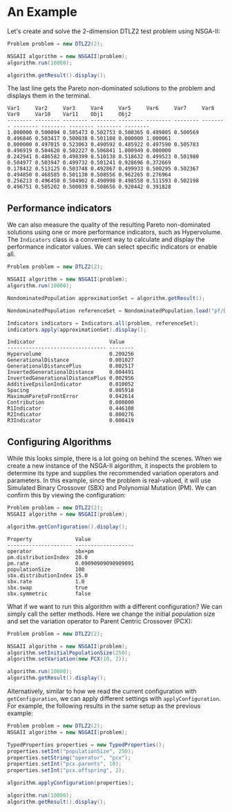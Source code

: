 # An Example

Let's create and solve the 2-dimension DTLZ2 test problem using NSGA-II:

<!-- java:examples/Example1.java [29:34] -->

```java
Problem problem = new DTLZ2(2);

NSGAII algorithm = new NSGAII(problem);
algorithm.run(10000);

algorithm.getResult().display();
```

The last line gets the Pareto non-dominated solutions to the problem and displays them in the terminal.

<!-- output:examples/Example1.java [:7] -->

```
Var1     Var2     Var3     Var4     Var5     Var6     Var7     Var8     Var9     Var10    Var11    Obj1     Obj2
-------- -------- -------- -------- -------- -------- -------- -------- -------- -------- -------- -------- --------
1.000000 0.500094 0.505473 0.502753 0.500365 0.499805 0.500569 0.496846 0.503417 0.500038 0.501108 0.000000 1.000061
0.000000 0.497015 0.523063 0.490592 0.485922 0.497590 0.505783 0.496919 0.504620 0.502227 0.506841 1.000949 0.000000
0.242941 0.486582 0.498399 0.510138 0.518632 0.499523 0.501980 0.504977 0.503947 0.499732 0.501241 0.928696 0.372669
0.178412 0.513125 0.503748 0.492867 0.499933 0.500295 0.502367 0.494850 0.468585 0.501130 0.508556 0.962265 0.276964
0.256213 0.496450 0.504902 0.490998 0.498558 0.511593 0.502198 0.496751 0.505202 0.500039 0.508656 0.920442 0.391828
```

## Performance indicators

We can also measure the quality of the resulting Pareto non-dominated solutions using one or more performance
indicators, such as Hypervolume.  The `Indicators` class is a convenient way to calculate and display the
performance indicator values.  We can select specific indicators or enable all.

<!-- java:examples/Example2.java [36:47] -->

```java
Problem problem = new DTLZ2(2);

NSGAII algorithm = new NSGAII(problem);
algorithm.run(10000);

NondominatedPopulation approximationSet = algorithm.getResult();

NondominatedPopulation referenceSet = NondominatedPopulation.load("pf/DTLZ2.2D.pf");

Indicators indicators = Indicators.all(problem, referenceSet);
indicators.apply(approximationSet).display();
```

<!-- output:examples/Example2.java -->

```
Indicator                        Value
-------------------------------- --------
Hypervolume                      0.209256
GenerationalDistance             0.001027
GenerationalDistancePlus         0.002517
InvertedGenerationalDistance     0.004491
InvertedGenerationalDistancePlus 0.002956
AdditiveEpsilonIndicator         0.010052
Spacing                          0.005918
MaximumParetoFrontError          0.042614
Contribution                     0.000000
R1Indicator                      0.446108
R2Indicator                      0.000276
R3Indicator                      0.000419
```

## Configuring Algorithms

While this looks simple, there is a lot going on behind the scenes.  When we create a new instance of the NSGA-II algorithm, it 
inspects the problem to determine its type and supplies the recommended variation operators and parameters.  In this example,
since the problem is real-valued, it will use Simulated Binary Crossover (SBX) and Polynomial Mutation (PM).  We can confirm
this by viewing the configuration:

<!-- java:examples/org/moeaframework/examples/configuration/GetConfigurationExample.java [32:35] -->

```java
Problem problem = new DTLZ2(2);
NSGAII algorithm = new NSGAII(problem);

algorithm.getConfiguration().display();
```

```
Property              Value               
--------------------- ------------------- 
operator              sbx+pm              
pm.distributionIndex  20.0                
pm.rate               0.09090909090909091 
populationSize        100                 
sbx.distributionIndex 15.0                
sbx.rate              1.0                 
sbx.swap              true                
sbx.symmetric         false               
```

What if we want to run this algorithm with a different configuration?  We can simply call the setter methods.
Here we change the initial population size and set the variation operator to Parent Centric Crossover (PCX):

<!-- java:examples/org/moeaframework/examples/configuration/SetConfigurationExample.java [33:40] -->

```java
Problem problem = new DTLZ2(2);

NSGAII algorithm = new NSGAII(problem);
algorithm.setInitialPopulationSize(250);
algorithm.setVariation(new PCX(10, 2));

algorithm.run(10000);
algorithm.getResult().display();
```

Alternatively, similar to how we read the current configuration with `getConfiguration`, we can apply
different settings with `applyConfiguration`.  For example, the following results in the same setup
as the previous example:

<!-- java:examples/org/moeaframework/examples/configuration/ApplyConfigurationExample.java [33:45] -->

```java
Problem problem = new DTLZ2(2);
NSGAII algorithm = new NSGAII(problem);

TypedProperties properties = new TypedProperties();
properties.setInt("populationSize", 250);
properties.setString("operator", "pcx");
properties.setInt("pcx.parents", 10);
properties.setInt("pcx.offspring", 2);

algorithm.applyConfiguration(properties);

algorithm.run(10000);
algorithm.getResult().display();
```
